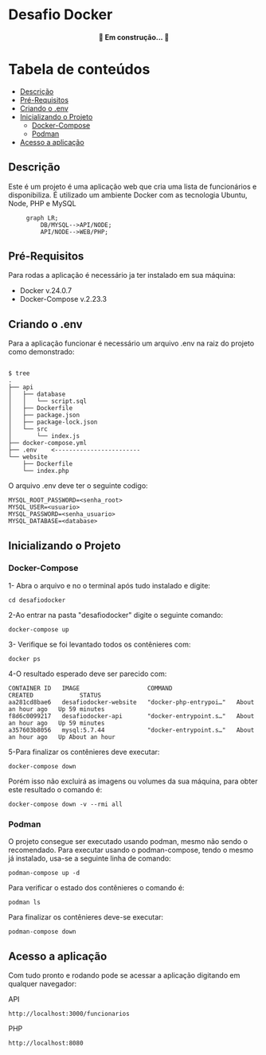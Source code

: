 # Desafio Docker

<h4 align="center"> 
	🚧   Em construção...  🚧
</h4>

Tabela de conteúdos
=================
<!--ts-->
   * [Descrição](#Descrição)
   * [Pré-Requisitos](#Pré-Requisitos)
   * [Criando o .env](#Criando-o-.env)
   * [Inicializando o Projeto](#Inicializando-o-Projeto)
      * [Docker-Compose](#Docker-Compose)
      * [Podman](#Podman) 
   * [Acesso a aplicação](#Acesso-a-aplicação)
<!--te-->

## Descrição

Este é um projeto é uma aplicação web que cria uma lista de funcionários e disponibiliza. É utilizado um ambiente Docker com as tecnologia Ubuntu, Node, PHP e MySQL 

```mermaid
     graph LR;
         DB/MYSQL-->API/NODE;
         API/NODE-->WEB/PHP;
   ```

## Pré-Requisitos

Para rodas a aplicação é necessário ja ter instalado em sua máquina:

- Docker v.24.0.7
- Docker-Compose v.2.23.3


## Criando o .env

Para a aplicação funcionar é necessário um arquivo .env na raiz do projeto como demonstrado:
``` shell

$ tree
.
├── api
│   ├── database
│   │   └── script.sql
│   ├── Dockerfile
│   ├── package.json
│   ├── package-lock.json
│   └── src
│       └── index.js
├── docker-compose.yml
├── .env    <------------------------
└── website
    ├── Dockerfile
    └── index.php
```

O arquivo .env deve ter o seguinte codigo:
```
MYSQL_ROOT_PASSWORD=<senha_root>
MYSQL_USER=<usuario>
MYSQL_PASSWORD=<senha_usuario>
MYSQL_DATABASE=<database>
```


## Inicializando o Projeto

### Docker-Compose

1- Abra o arquivo e no o terminal após tudo instalado e digite:
```
cd desafiodocker
```
2-Ao entrar na pasta "desafiodocker" digite o seguinte comando:
```
docker-compose up
```
3- Verifique se foi levantado todos os contênieres com:
```
docker ps
```
4-O resultado esperado deve ser parecido com:
```
CONTAINER ID   IMAGE                   COMMAND                  CREATED             STATUS            
aa281cd8bae6   desafiodocker-website   "docker-php-entrypoi…"   About an hour ago   Up 59 minutes     
f8d6c0099217   desafiodocker-api       "docker-entrypoint.s…"   About an hour ago   Up 59 minutes     
a357603b8056   mysql:5.7.44            "docker-entrypoint.s…"   About an hour ago   Up About an hour   
```

5-Para finalizar os contênieres deve executar:

```
docker-compose down
```

Porém isso não excluirá as imagens ou volumes da sua máquina, para obter este resultado o comando é:

```
docker-compose down -v --rmi all
```

### Podman

O projeto consegue ser executado usando podman, mesmo não sendo o recomendado. Para executar usando o podman-compose, tendo o mesmo já instalado, usa-se a seguinte linha de comando:

```
podman-compose up -d
```

Para verificar o estado dos contênieres o comando é:

```
podman ls
```

Para finalizar os contênieres deve-se executar:

```
podman-compose down
```

## Acesso a aplicação

Com tudo pronto e rodando pode se acessar a aplicação digitando em qualquer navegador: 

API
```
http://localhost:3000/funcionarios
```
PHP
```
http://localhost:8080
```

